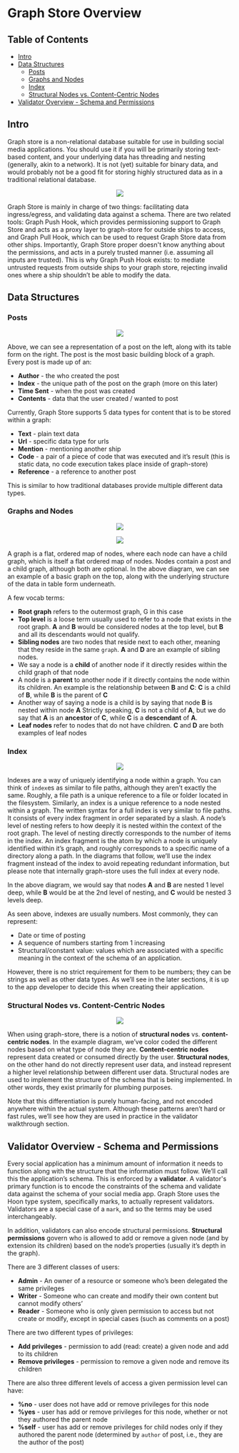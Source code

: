 # Graph Store Overview


## Table of Contents

* [Intro](#intro)
* [Data Structures](#data-structures)
  + [Posts](#posts)
  + [Graphs and Nodes](#graphs-and-nodes)
  + [Index](#index)
  + [Structural Nodes vs. Content-Centric Nodes](#structural-nodes-vs-content-centric-nodes)
* [Validator Overview - Schema and Permissions](#validator-overview---schema-and-permissions)



## Intro
Graph store is a non-relational database suitable for use in building social media applications. You should use it if you will be primarily storing text-based content, and your underlying data has threading and nesting (generally, akin to a network). It is not (yet) suitable for binary data, and would probably not be a good fit for storing highly structured data as in a traditional relational database.

<p align="center">
  <img src="images/image1.png"/>
</p>
  
Graph Store is mainly in charge of two things: facilitating data ingress/egress, and validating data against a schema. There are two related tools: Graph Push Hook, which provides permissioning support to Graph Store and acts as a proxy layer to graph-store for outside ships to access, and Graph Pull Hook, which can be used to request Graph Store data from other ships. Importantly, Graph Store proper doesn't know anything about the permissions, and acts in a purely trusted manner (i.e. assuming all inputs are trusted). This is why Graph Push Hook exists: to mediate untrusted requests from outside ships to your graph store, rejecting invalid ones where a ship shouldn’t be able to modify the data.

## Data Structures
### Posts

<p align="center">
  <img src="images/image9.png"/>
</p>

Above, we can see a representation of a post on the left, along with its table form on  the right.
The post is the most basic building block of a graph. 
Every post is made up of an:
- **Author** - the who created the post
- **Index** - the unique path of the post on the graph (more on this later)
- **Time Sent** - when the post was created
- **Contents** - data that the user created / wanted to post

Currently, Graph Store supports 5 data types for content that is to be stored within a graph: 
- **Text** - plain text data
- **Url** - specific data type for urls
- **Mention** - mentioning another ship
- **Code** - a pair of a piece of code that was executed and it’s result (this is static data, no code execution takes place inside of graph-store)
- **Reference** - a reference to another post

This is similar to how traditional databases provide multiple different data types.

### Graphs and Nodes

<p align="center">
  <img src="images/image11.png"/>
</p>

<p align="center">
  <img src="images/image12.png"/>
</p>

A graph is a flat, ordered map of nodes, where each node can have a child graph, which is itself a flat ordered map of nodes. Nodes contain a post and a child graph, although both are optional. In the above diagram, we can see an example of a basic graph on the top, along with the underlying structure of the data in table form underneath.

A few vocab terms:
- **Root graph** refers to the outermost graph, G in this case
- **Top level** is a loose term usually used to refer to a node that exists in the root graph. **A** and **B** would be considered nodes at the top level, but **B** and all its descendants would not qualify.
- **Sibling nodes** are two nodes that reside next to each other, meaning that they reside in the same `graph`. **A** and **D** are an example of sibling nodes.
- We say a node is a **child** of another node if it directly resides within the child graph of that node
- A node is a **parent** to another node if it directly contains the node within its children. An example is the relationship between **B** and **C**: **C** is a child of **B**, while **B** is the parent of **C**
- Another way of saying a node is a child is by saying that node **B** is nested within node **A** Strictly speaking, **C** is not a child of **A**, but we do say that **A** is an **ancestor** of **C**, while **C** is a **descendant** of **A**.
- **Leaf nodes** refer to nodes that do not have children. **C** and **D** are both examples of leaf nodes

### Index

<p align="center">
  <img src="images/image5.png"/>
</p>

Indexes are a way of uniquely identifying a node within a graph. You can think of `index`es as similar to file paths, although they aren’t exactly the same. Roughly, a file path is a unique reference to a file or folder located in the filesystem. Similarly, an index is a unique reference to a node nested within a graph. The written syntax for a full index is very similar to file paths. It consists of every index fragment in order separated by a slash. A node’s level of nesting refers to how deeply it is nested within the context of the root graph. The level of nesting directly corresponds to the number of items in the index. An index fragment is the atom by which a node is uniquely identified within it’s graph, and roughly corresponds to a specific name of a directory along a path. In the diagrams that follow, we’ll use the index fragment instead of the index to avoid repeating redundant information, but please note that internally graph-store uses the full index at every node.

In the above diagram, we would say that nodes **A** and **B** are nested 1 level deep, while **B** would be at the 2nd level of nesting, and **C** would be nested 3 levels deep.

As seen above, indexes are usually numbers. Most commonly, they can represent:
- Date or time of posting
- A sequence of numbers starting from 1 increasing
- Structural/constant value: values which are associated with a specific meaning in the context of the schema of an application.

However, there is no strict requirement for them to be numbers; they can be strings as well as other data types. As we’ll see in the later sections, it is up to the app developer to decide this when creating their application.


### Structural Nodes vs. Content-Centric Nodes

<p align="center">
  <img src="images/image7.png"/>
</p>

When using graph-store, there is a notion of **structural nodes** vs. **content-centric nodes**. In the example diagram, we’ve color coded the different nodes based on what type of node they are. **Content-centric nodes** represent data created or consumed directly by the user. **Structural nodes**, on the other hand do not directly represent user data, and instead represent a higher level relationship between different user data. Structural nodes are used to implement the structure of the schema that is being implemented. In other words, they exist primarily for plumbing purposes.

Note that this differentiation is purely human-facing, and not encoded anywhere within the actual system. Although these patterns aren’t hard or fast rules, we’ll see how they are used in practice in the validator walkthrough section.

## Validator Overview - Schema and Permissions

Every social application has a minimum amount of information it needs to function along with the structure that the information must follow. We’ll call this the application’s schema. This is enforced by a **validator**. A validator's primary function is to encode the constraints of the schema and validate data against the schema of your social media app. Graph Store uses the Hoon type system, specifically marks, to actually represent validators. Validators are a special case of a `mark`, and so the terms may be used interchangeably.

In addition, validators can also encode structural permissions. **Structural permissions** govern who is allowed to add or remove a given node (and by extension its children) based on the node’s properties (usually it’s depth in the graph).

There are 3 different classes of users:
- **Admin** - An owner of a resource or someone who’s been delegated the same privileges
- **Writer** - Someone who can create and modify their own content but cannot modify others’
- **Reader** - Someone who is only given permission to access but not create or modify, except in special cases (such as comments on a post)

There are two different types of privileges:
- **Add privileges** - permission to add (read: create) a given node and add to its children
- **Remove privileges** - permission to remove a given node and remove its children

There are also three different levels of access a given permission level can have:
- **%no** - user does not have add or remove privileges for this node
- **%yes** - user has add or remove privileges for this node, whether or not they authored the parent node
- **%self** - user has add or remove privileges for child nodes only if they authored the parent node (determined by `author` of post, i.e., they are the author of the post)




